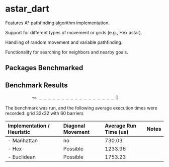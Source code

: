 
# astar_dart


Features
A* pathfinding algorithm implementation.

Support for different types of movement or grids (e.g., Hex astar).

Handling of random movement and variable pathfinding.

Functionality for searching for neighbors and nearby goals.


 

## Packages Benchmarked



## Benchmark Results

                🏎️ _ _ _ _ _ _ _ _ _ _ _ _ _ _ _ _ _ 💨

The benchmark was run, and the following average execution times were recorded:
grid 32x32 with 60 barriers

| Implementation / Heuristic | Diagonal Movement | Average Run Time (us) | Notes               |
| :------------------------- | :---------------- | :-------------------- | :------------------ |
| - Manhattan                | no                | 730.03                |                     |
| - Hex                      | Possible          | 1233.96               |                     |
| - Euclidean                | Possible          | 1753.23               |                     |



